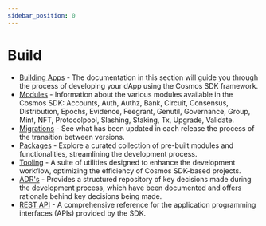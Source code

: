 ```yaml
---
sidebar_position: 0
---
```


# Build

* [Building Apps](./building-apps/00-runtime.md) - The documentation in this section will guide you through the process of developing your dApp using the Cosmos SDK framework.
* [Modules](./modules/README.md) - Information about the various modules available in the Cosmos SDK: Accounts, Auth, Authz, Bank, Circuit, Consensus, Distribution, Epochs, Evidence, Feegrant, Genutil, Governance, Group, Mint, NFT, Protocolpool, Slashing, Staking, Tx, Upgrade, Validate.
* [Migrations](./migrations/01-intro.md) - See what has been updated in each release the process of the transition between versions.
* [Packages](./packages/README.md) - Explore a curated collection of pre-built modules and functionalities, streamlining the development process.
* [Tooling](./tooling/README.md) - A suite of utilities designed to enhance the development workflow, optimizing the efficiency of Cosmos SDK-based projects.
* [ADR's](./architecture/README.md) - Provides a structured repository of key decisions made during the development process, which have been documented and offers rationale behind key decisions being made.
* [REST API](https://docs.cosmos.network/api) - A comprehensive reference for the application programming interfaces (APIs) provided by the SDK. 

